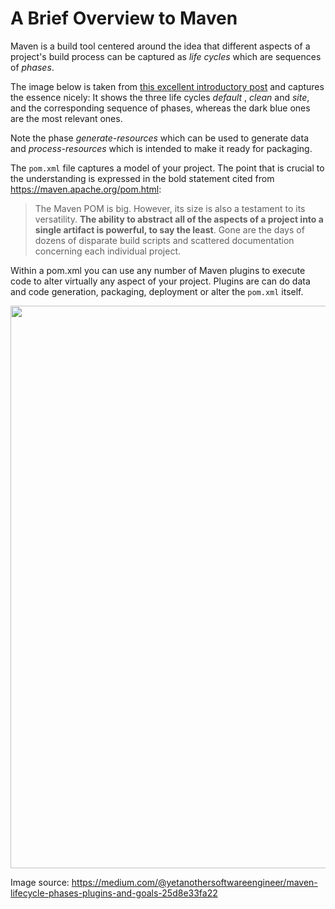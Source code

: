 # A Brief Overview to Maven

Maven is a build tool centered around the idea that different aspects of a project's build process can be captured as *life cycles* which are sequences of *phases*.

The image below is taken from [this excellent introductory post](https://medium.com/@yetanothersoftwareengineer/maven-lifecycle-phases-plugins-and-goals-25d8e33fa22) and captures the essence nicely: It shows the three life cycles *default* , *clean* and *site*, and the corresponding sequence of phases, whereas the dark blue ones are the most relevant ones.

Note the phase *generate-resources* which can be used to generate data and *process-resources* which is intended to make it ready for packaging.

The `pom.xml` file captures a model of your project. The point that is crucial to the understanding is expressed in the bold statement cited from  https://maven.apache.org/pom.html:

> The Maven POM is big. However, its size is also a testament to its versatility. **The ability to abstract all of the aspects of a project into a single artifact is powerful, to say the least**. Gone are the days of dozens of disparate build scripts and scattered documentation concerning each individual project.

Within a pom.xml you can use any number of Maven plugins to execute code to alter virtually any aspect of your project. Plugins are can do data and code generation, packaging, deployment or alter the `pom.xml` itself.



<img src="/home/raven/snap/typora/86/.config/Typora/typora-user-images/image-20231216163303266.png" width="900"/>

Image source: https://medium.com/@yetanothersoftwareengineer/maven-lifecycle-phases-plugins-and-goals-25d8e33fa22